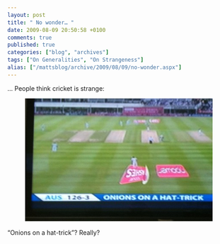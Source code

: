 ```yaml
---
layout: post
title: " No wonder… "
date: 2009-08-09 20:50:58 +0100
comments: true
published: true
categories: ["blog", "archives"]
tags: ["On Generalities", "On Strangeness"]
alias: ["/mattsblog/archive/2009/08/09/no-wonder.aspx"]
---
```

<!-- more -->

<p>… People think cricket is strange:</p>
<figure>
    <img title="Cricket - Onions on a hat-trick" border="0" alt="Cricket - Onions on a hat-trick" src="/images/IMG_00402_313B13B2.jpg" width="440" height="277">
</figure>
<p>“Onions on a hat-trick”? Really?</p>
